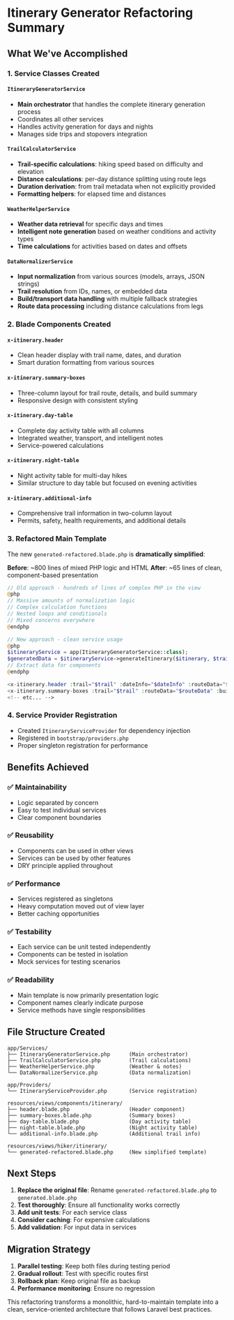 # Itinerary Generator Refactoring Summary

## What We've Accomplished

### 1. Service Classes Created

#### `ItineraryGeneratorService`
- **Main orchestrator** that handles the complete itinerary generation process
- Coordinates all other services
- Handles activity generation for days and nights
- Manages side trips and stopovers integration

#### `TrailCalculatorService`
- **Trail-specific calculations**: hiking speed based on difficulty and elevation
- **Distance calculations**: per-day distance splitting using route legs
- **Duration derivation**: from trail metadata when not explicitly provided
- **Formatting helpers**: for elapsed time and distances

#### `WeatherHelperService`
- **Weather data retrieval** for specific days and times
- **Intelligent note generation** based on weather conditions and activity types
- **Time calculations** for activities based on dates and offsets

#### `DataNormalizerService`
- **Input normalization** from various sources (models, arrays, JSON strings)
- **Trail resolution** from IDs, names, or embedded data
- **Build/transport data handling** with multiple fallback strategies
- **Route data processing** including distance calculations from legs

### 2. Blade Components Created

#### `x-itinerary.header`
- Clean header display with trail name, dates, and duration
- Smart duration formatting from various sources

#### `x-itinerary.summary-boxes`
- Three-column layout for trail route, details, and build summary
- Responsive design with consistent styling

#### `x-itinerary.day-table`
- Complete day activity table with all columns
- Integrated weather, transport, and intelligent notes
- Service-powered calculations

#### `x-itinerary.night-table`
- Night activity table for multi-day hikes
- Similar structure to day table but focused on evening activities

#### `x-itinerary.additional-info`
- Comprehensive trail information in two-column layout
- Permits, safety, health requirements, and additional details

### 3. Refactored Main Template

The new `generated-refactored.blade.php` is **dramatically simplified**:

**Before**: ~800 lines of mixed PHP logic and HTML
**After**: ~65 lines of clean, component-based presentation

```php
// Old approach - hundreds of lines of complex PHP in the view
@php
// Massive amounts of normalization logic
// Complex calculation functions
// Nested loops and conditionals
// Mixed concerns everywhere
@endphp

// New approach - clean service usage
@php
$itineraryService = app(ItineraryGeneratorService::class);
$generatedData = $itineraryService->generateItinerary($itinerary, $trail, $build, $weatherData ?? []);
// Extract data for components
@endphp

<x-itinerary.header :trail="$trail" :dateInfo="$dateInfo" :routeData="$routeData" />
<x-itinerary.summary-boxes :trail="$trail" :routeData="$routeData" :build="$build" />
<!-- etc... -->
```

### 4. Service Provider Registration

- Created `ItineraryServiceProvider` for dependency injection
- Registered in `bootstrap/providers.php`
- Proper singleton registration for performance

## Benefits Achieved

### ✅ **Maintainability**
- Logic separated by concern
- Easy to test individual services
- Clear component boundaries

### ✅ **Reusability**
- Components can be used in other views
- Services can be used by other features
- DRY principle applied throughout

### ✅ **Performance**
- Services registered as singletons
- Heavy computation moved out of view layer
- Better caching opportunities

### ✅ **Testability**
- Each service can be unit tested independently
- Components can be tested in isolation
- Mock services for testing scenarios

### ✅ **Readability**
- Main template is now primarily presentation logic
- Component names clearly indicate purpose
- Service methods have single responsibilities

## File Structure Created

```
app/Services/
├── ItineraryGeneratorService.php      (Main orchestrator)
├── TrailCalculatorService.php         (Trail calculations)
├── WeatherHelperService.php           (Weather & notes)
└── DataNormalizerService.php          (Data normalization)

app/Providers/
└── ItineraryServiceProvider.php       (Service registration)

resources/views/components/itinerary/
├── header.blade.php                   (Header component)
├── summary-boxes.blade.php            (Summary boxes)
├── day-table.blade.php                (Day activity table)
├── night-table.blade.php              (Night activity table)
└── additional-info.blade.php          (Additional trail info)

resources/views/hiker/itinerary/
└── generated-refactored.blade.php     (New simplified template)
```

## Next Steps

1. **Replace the original file**: Rename `generated-refactored.blade.php` to `generated.blade.php`
2. **Test thoroughly**: Ensure all functionality works correctly
3. **Add unit tests**: For each service class
4. **Consider caching**: For expensive calculations
5. **Add validation**: For input data in services

## Migration Strategy

1. **Parallel testing**: Keep both files during testing period
2. **Gradual rollout**: Test with specific routes first
3. **Rollback plan**: Keep original file as backup
4. **Performance monitoring**: Ensure no regression

This refactoring transforms a monolithic, hard-to-maintain template into a clean, service-oriented architecture that follows Laravel best practices.